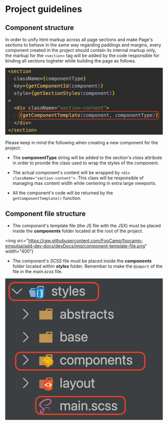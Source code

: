 # Project guidelines

## Component structure

In order to unify html markup across all page sections and make Page's sections to behave in the same way regarding paddings and margins, every component created in the project should contain its internal markup only, the markup for the `<section>` tag will be added by the code responsible for binding all sections togheter while building the page as follows.

![](https://raw.githubusercontent.com/FooCamp/foocamp-empulsa/add-dev-docs/devDocs/img/section-structure.png)

Please keep in mind the following when creating a new component for the project:

* The **componentType** string will be added to the section's *class* attribute in order to provide the class used to wrap the styles of the component.

* The actual component's content will be wrapped by `<div className="section-content">`. This class will be responsible of managing max content width while centering in extra large viewports.

* All the component's code will be returned by the `getComponentTemplate()` function.

## Component file structure

* The component's template file (the JS file with the JSX) must be placed inside the **_components_** folder located at the root of the project.

<img src="https://raw.githubusercontent.com/FooCamp/foocamp-empulsa/add-dev-docs/devDocs/img/component-template-file.png" width="400")

* The component's *SCSS* file must be placed inside the **_components_** folder located within **_styles_** folder. Remember to make the `@import` of the file in the *main.scss* file.

![](https://raw.githubusercontent.com/FooCamp/foocamp-empulsa/add-dev-docs/devDocs/img/component-sass-file.png)
